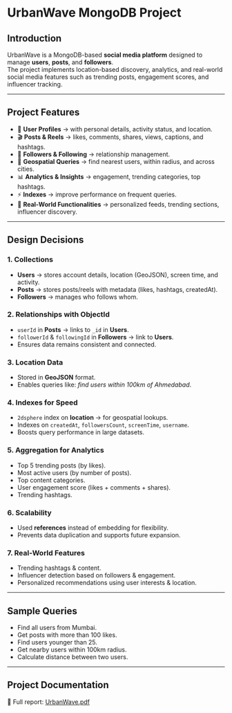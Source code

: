 # **UrbanWave MongoDB Project**

## **Introduction**
UrbanWave is a MongoDB-based **social media platform** designed to manage **users**, **posts**, and **followers**.  
The project implements location-based discovery, analytics, and real-world social media features such as trending posts, engagement scores, and influencer tracking.  

---

## **Project Features**
- 👥 **User Profiles** → with personal details, activity status, and location.  
- 🎬 **Posts & Reels** → likes, comments, shares, views, captions, and hashtags.  
- 🔗 **Followers & Following** → relationship management.  
- 📍 **Geospatial Queries** → find nearest users, within radius, and across cities.  
- 📊 **Analytics & Insights** → engagement, trending categories, top hashtags.  
- ⚡ **Indexes** → improve performance on frequent queries.  
- 📱 **Real-World Functionalities** → personalized feeds, trending sections, influencer discovery.  

---

## **Design Decisions**

### 1. Collections
- **Users** → stores account details, location (GeoJSON), screen time, and activity.  
- **Posts** → stores posts/reels with metadata (likes, hashtags, createdAt).  
- **Followers** → manages who follows whom.  

### 2. Relationships with ObjectId
- `userId` in **Posts** → links to `_id` in **Users**.  
- `followerId` & `followingId` in **Followers** → link to **Users**.  
- Ensures data remains consistent and connected.  

### 3. Location Data
- Stored in **GeoJSON** format.  
- Enables queries like: *find users within 100km of Ahmedabad*.  

### 4. Indexes for Speed
- `2dsphere` index on **location** → for geospatial lookups.  
- Indexes on `createdAt`, `followersCount`, `screenTime`, `username`.  
- Boosts query performance in large datasets.  

### 5. Aggregation for Analytics
- Top 5 trending posts (by likes).  
- Most active users (by number of posts).  
- Top content categories.  
- User engagement score (likes + comments + shares).  
- Trending hashtags.  

### 6. Scalability
- Used **references** instead of embedding for flexibility.  
- Prevents data duplication and supports future expansion.  

### 7. Real-World Features
- Trending hashtags & content.  
- Influencer detection based on followers & engagement.  
- Personalized recommendations using user interests & location.  

---

## **Sample Queries**
- Find all users from Mumbai.  
- Get posts with more than 100 likes.  
- Find users younger than 25.  
- Get nearby users within 100km radius.  
- Calculate distance between two users.  

---

## **Project Documentation**
📄 Full report: [UrbanWave.pdf](https://github.com/user-attachments/files/22253163/UrbanWave.pdf)


